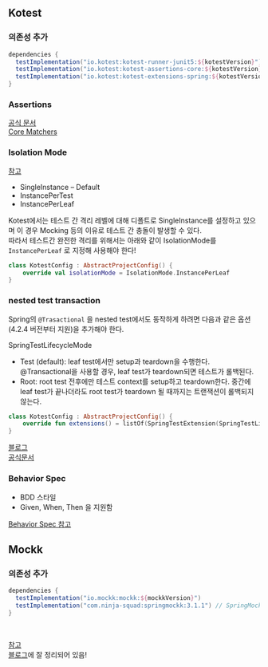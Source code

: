 ## Kotest

### 의존성 추가

```groovy
dependencies {
  testImplementation("io.kotest:kotest-runner-junit5:${kotestVersion}")
  testImplementation("io.kotest:kotest-assertions-core:${kotestVersion}")
  testImplementation("io.kotest:kotest-extensions-spring:${kotestVersion}") // @SpringBootTest 통합테스트에서 Kotest 레이아웃을 사용하기 위함
}
```

### Assertions

[공식 문서](https://kotest.io/docs/assertions/assertions.html)  
[Core Matchers](https://kotest.io/docs/assertions/core-matchers.html)

### Isolation Mode

[참고](https://kotest.io/docs/framework/isolation-mode.html)

- SingleInstance – Default
- InstancePerTest
- InstancePerLeaf

Kotest에서는 테스트 간 격리 레벨에 대해 디폴트로 SingleInstance를 설정하고 있으며 이 경우 Mocking 등의 이유로 테스트 간 충돌이 발생할 수 있다.   
따라서 테스트간 완전한 격리를 위해서는 아래와 같이 IsolationMode를 `InstancePerLeaf` 로 지정해 사용해야 한다!

```kotlin
class KotestConfig : AbstractProjectConfig() {
    override val isolationMode = IsolationMode.InstancePerLeaf
}
```

### nested test transaction

Spring의 `@Trasactional` 을 nested test에서도 동작하게 하려면 다음과 같은 옵션(4.2.4 버전부터 지원)을 추가해야 한다.

SpringTestLifecycleMode
- Test (default): leaf test에서만 setup과 teardown을 수행한다. 
  @Transactional을 사용할 경우, leaf test가 teardown되면 테스트가 롤백된다.
- Root: root test 전후에만 테스트 context를 setup하고 teardown한다. 
  중간에 leaf test가 끝나더라도 root test가 teardown 될 때까지는 트랜잭션이 롤백되지 않는다. 

```kotlin
class KotestConfig : AbstractProjectConfig() {
    override fun extensions() = listOf(SpringTestExtension(SpringTestLifecycleMode.Root))
}
```

[블로그](https://veluxer62.github.io/retrospective/2022-february-dev-log/#kotest-nested-test-transaction)  
[공식문서](https://kotest.io/docs/extensions/spring.html#test-method-callbacks)

### Behavior Spec

- BDD 스타일
- Given, When, Then 을 지원함 

[Behavior Spec 참고](https://kotest.io/docs/framework/testing-styles.html#behavior-spec)


## Mockk

### 의존성 추가

```groovy
dependencies {
  testImplementation("io.mockk:mockk:${mockkVersion}")
  testImplementation("com.ninja-squad:springmockk:3.1.1") // SpringMockk - @MockkBean, @SpykBean 제공
}
```

<br/>

[참고](https://techblog.woowahan.com/5825/#toc-1)  
[블로그](https://beomseok95.tistory.com/368)에 잘 정리되어 있음!
